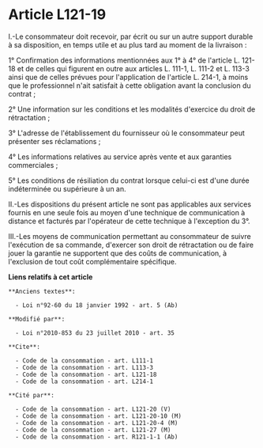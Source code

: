 # Article L121-19

I.-Le consommateur doit recevoir, par écrit ou sur un autre support durable à sa disposition, en temps utile et au plus tard
au moment de la livraison : 

1° Confirmation des informations mentionnées aux 1° à 4° de l'article L. 121-18 et de celles qui figurent en outre aux
articles L. 111-1, L. 111-2 et L. 113-3 ainsi que de celles prévues pour l'application de l'article L. 214-1, à moins que le
professionnel n'ait satisfait à cette obligation avant la conclusion du contrat ; 

2° Une information sur les conditions et les modalités d'exercice du droit de rétractation ; 

3° L'adresse de l'établissement du fournisseur où le consommateur peut présenter ses réclamations ; 

4° Les informations relatives au service après vente et aux garanties commerciales ; 

5° Les conditions de résiliation du contrat lorsque celui-ci est d'une durée indéterminée ou supérieure à un an. 

II.-Les dispositions du présent article ne sont pas applicables aux services fournis en une seule fois au moyen d'une
technique de communication à distance et facturés par l'opérateur de cette technique à l'exception du 3°. 

III.-Les moyens de communication permettant au consommateur de suivre l'exécution de sa commande, d'exercer son droit de
rétractation ou de faire jouer la garantie ne supportent que des coûts de communication, à l'exclusion de tout coût
complémentaire spécifique.

**Liens relatifs à cet article**

	**Anciens textes**:

	  - Loi n°92-60 du 18 janvier 1992 - art. 5 (Ab)

	**Modifié par**:

	  - Loi n°2010-853 du 23 juillet 2010 - art. 35

	**Cite**:

	  - Code de la consommation - art. L111-1
	  - Code de la consommation - art. L113-3
	  - Code de la consommation - art. L121-18
	  - Code de la consommation - art. L214-1

	**Cité par**:

	  - Code de la consommation - art. L121-20 (V)
	  - Code de la consommation - art. L121-20-10 (M)
	  - Code de la consommation - art. L121-20-4 (M)
	  - Code de la consommation - art. L121-27 (M)
	  - Code de la consommation - art. R121-1-1 (Ab)
